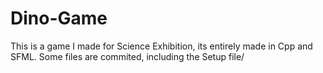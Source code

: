 # Dino-Game
This is a game I made for Science Exhibition, its entirely made in Cpp and SFML. Some files are commited, including the Setup file/
